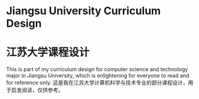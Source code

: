 # Jiangsu University Curriculum Design
# 江苏大学课程设计
This is part of my curriculum design for computer science and technology major in Jiangsu University, which is enlightening for everyone to read and for reference only.
这是我在江苏大学计算机科学与技术专业的部分课程设计，用于启发阅读，仅供参考。
